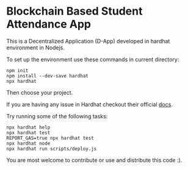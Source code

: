 # Blockchain Based Student Attendance App

This is a Decentralized Application (D-App) developed in hardhat environment in Nodejs.

To set up the environment use these commands in current directory:
```shell
npm init
npm install --dev-save hardhat
npx hardhat
```
Then choose your project.

If you are having any issue in Hardhat
checkout their official [docs](https://hardhat.org/docs).

Try running some of the following tasks:
```shell
npx hardhat help
npx hardhat test
REPORT_GAS=true npx hardhat test
npx hardhat node
npx hardhat run scripts/deploy.js
```
You are most welcome to contribute or use and distribute this code :).  
